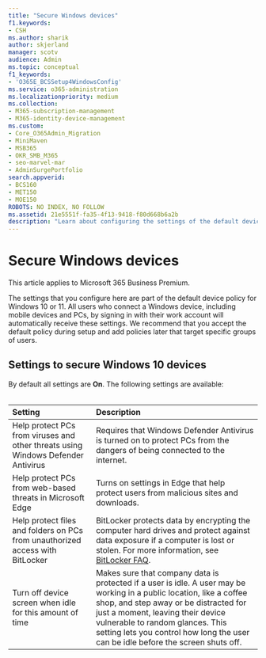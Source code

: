 ```yaml
---
title: "Secure Windows devices"
f1.keywords:
- CSH
ms.author: sharik
author: skjerland
manager: scotv
audience: Admin
ms.topic: conceptual
f1_keywords:
- 'O365E_BCSSetup4WindowsConfig'
ms.service: o365-administration
ms.localizationpriority: medium
ms.collection: 
- M365-subscription-management
- M365-identity-device-management 
ms.custom:
- Core_O365Admin_Migration
- MiniMaven
- MSB365
- OKR_SMB_M365
- seo-marvel-mar
- AdminSurgePortfolio
search.appverid:
- BCS160
- MET150
- MOE150
ROBOTS: NO INDEX, NO FOLLOW
ms.assetid: 21e5551f-fa35-4f13-9418-f80d668b6a2b
description: "Learn about configuring the settings of the default device policy that any Windows device will receive upon signing in to their work or school account."
---
```


# Secure Windows devices

This article applies to Microsoft 365 Business Premium.

The settings that you configure here are part of the default device policy for Windows 10 or 11. All users who connect a Windows device, including mobile devices and PCs, by signing in with their work account will automatically receive these settings. We recommend that you accept the default policy during setup and add policies later that target specific groups of users.
  
## Settings to secure Windows 10 devices

By default all settings are **On**. The following settings are available: <br/><br/>

|Setting  <br/> |Description  <br/> |
|:-----|:-----|
|Help protect PCs from viruses and other threats using Windows Defender Antivirus  <br/> |Requires that Windows Defender Antivirus is turned on to protect PCs from the dangers of being connected to the internet.  <br/> |
|Help protect PCs from web-based threats in Microsoft Edge  <br/> |Turns on settings in Edge that help protect users from malicious sites and downloads.  <br/> |
|Help protect files and folders on PCs from unauthorized access with BitLocker  <br/> |BitLocker protects data by encrypting the computer hard drives and protect against data exposure if a computer is lost or stolen. For more information, see [BitLocker FAQ](/windows/security/information-protection/bitlocker/bitlocker-frequently-asked-questions).  <br/> |
|Turn off device screen when idle for this amount of time  <br/> |Makes sure that company data is protected if a user is idle. A user may be working in a public location, like a coffee shop, and step away or be distracted for just a moment, leaving their device vulnerable to random glances. This setting lets you control how long the user can be idle before the screen shuts off.  <br/> |
